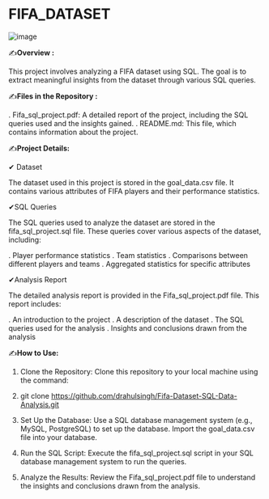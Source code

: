 # FIFA_DATASET
![image](https://github.com/user-attachments/assets/a793441f-760e-4c86-b964-b039b4ffb806)

✍**Overview :**

This project involves analyzing a FIFA dataset using SQL. The goal is to extract meaningful insights from the dataset through various SQL queries.

✍**Files in the Repository :**

.  Fifa_sql_project.pdf: A detailed report of the project, including the SQL queries used and the insights gained.
.  README.md: This file, which contains information about the project.

✍**Project Details:**

 ✔ Dataset
  
The dataset used in this project is stored in the goal_data.csv file. It contains various attributes of FIFA players and their performance statistics.

✔SQL Queries

The SQL queries used to analyze the dataset are stored in the fifa_sql_project.sql file. These queries cover various aspects of the dataset, including:

.  Player performance statistics
.  Team statistics
.  Comparisons between different players and teams
.  Aggregated statistics for specific attributes


✔Analysis Report

The detailed analysis report is provided in the Fifa_sql_project.pdf file. This report includes:

.  An introduction to the project
.  A description of the dataset
.  The SQL queries used for the analysis
.  Insights and conclusions drawn from the analysis


✍**How to Use:**


1. Clone the Repository: Clone this repository to your local machine using the command:

2. git clone https://github.com/drahulsingh/Fifa-Dataset-SQL-Data-Analysis.git

3. Set Up the Database: Use a SQL database management system (e.g., MySQL, PostgreSQL) to set up the database. Import the goal_data.csv file into your database.

4. Run the SQL Script: Execute the fifa_sql_project.sql script in your SQL database management system to run the queries.

5. Analyze the Results: Review the Fifa_sql_project.pdf file to understand the insights and conclusions drawn from the analysis.

